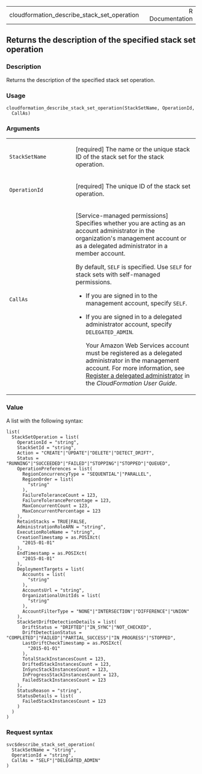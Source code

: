 <table style="width: 100%;">
<tbody>
<tr class="odd">
<td>cloudformation_describe_stack_set_operation</td>
<td style="text-align: right;">R Documentation</td>
</tr>
</tbody>
</table>

## Returns the description of the specified stack set operation

### Description

Returns the description of the specified stack set operation.

### Usage

    cloudformation_describe_stack_set_operation(StackSetName, OperationId,
      CallAs)

### Arguments

<table>
<colgroup>
<col style="width: 35%" />
<col style="width: 65%" />
</colgroup>
<tbody>
<tr class="odd">
<td><code
id="cloudformation_describe_stack_set_operation_:_StackSetName">StackSetName</code></td>
<td><p>[required] The name or the unique stack ID of the stack set for
the stack operation.</p></td>
</tr>
<tr class="even">
<td><code
id="cloudformation_describe_stack_set_operation_:_OperationId">OperationId</code></td>
<td><p>[required] The unique ID of the stack set operation.</p></td>
</tr>
<tr class="odd">
<td><code
id="cloudformation_describe_stack_set_operation_:_CallAs">CallAs</code></td>
<td><p>[Service-managed permissions] Specifies whether you are acting as
an account administrator in the organization's management account or as
a delegated administrator in a member account.</p>
<p>By default, <code>SELF</code> is specified. Use <code>SELF</code> for
stack sets with self-managed permissions.</p>
<ul>
<li><p>If you are signed in to the management account, specify
<code>SELF</code>.</p></li>
<li><p>If you are signed in to a delegated administrator account,
specify <code>DELEGATED_ADMIN</code>.</p>
<p>Your Amazon Web Services account must be registered as a delegated
administrator in the management account. For more information, see <a
href="https://docs.aws.amazon.com/AWSCloudFormation/latest/UserGuide/stacksets-orgs-delegated-admin.html">Register
a delegated administrator</a> in the <em>CloudFormation User
Guide</em>.</p></li>
</ul></td>
</tr>
</tbody>
</table>

### Value

A list with the following syntax:

    list(
      StackSetOperation = list(
        OperationId = "string",
        StackSetId = "string",
        Action = "CREATE"|"UPDATE"|"DELETE"|"DETECT_DRIFT",
        Status = "RUNNING"|"SUCCEEDED"|"FAILED"|"STOPPING"|"STOPPED"|"QUEUED",
        OperationPreferences = list(
          RegionConcurrencyType = "SEQUENTIAL"|"PARALLEL",
          RegionOrder = list(
            "string"
          ),
          FailureToleranceCount = 123,
          FailureTolerancePercentage = 123,
          MaxConcurrentCount = 123,
          MaxConcurrentPercentage = 123
        ),
        RetainStacks = TRUE|FALSE,
        AdministrationRoleARN = "string",
        ExecutionRoleName = "string",
        CreationTimestamp = as.POSIXct(
          "2015-01-01"
        ),
        EndTimestamp = as.POSIXct(
          "2015-01-01"
        ),
        DeploymentTargets = list(
          Accounts = list(
            "string"
          ),
          AccountsUrl = "string",
          OrganizationalUnitIds = list(
            "string"
          ),
          AccountFilterType = "NONE"|"INTERSECTION"|"DIFFERENCE"|"UNION"
        ),
        StackSetDriftDetectionDetails = list(
          DriftStatus = "DRIFTED"|"IN_SYNC"|"NOT_CHECKED",
          DriftDetectionStatus = "COMPLETED"|"FAILED"|"PARTIAL_SUCCESS"|"IN_PROGRESS"|"STOPPED",
          LastDriftCheckTimestamp = as.POSIXct(
            "2015-01-01"
          ),
          TotalStackInstancesCount = 123,
          DriftedStackInstancesCount = 123,
          InSyncStackInstancesCount = 123,
          InProgressStackInstancesCount = 123,
          FailedStackInstancesCount = 123
        ),
        StatusReason = "string",
        StatusDetails = list(
          FailedStackInstancesCount = 123
        )
      )
    )

### Request syntax

    svc$describe_stack_set_operation(
      StackSetName = "string",
      OperationId = "string",
      CallAs = "SELF"|"DELEGATED_ADMIN"
    )
